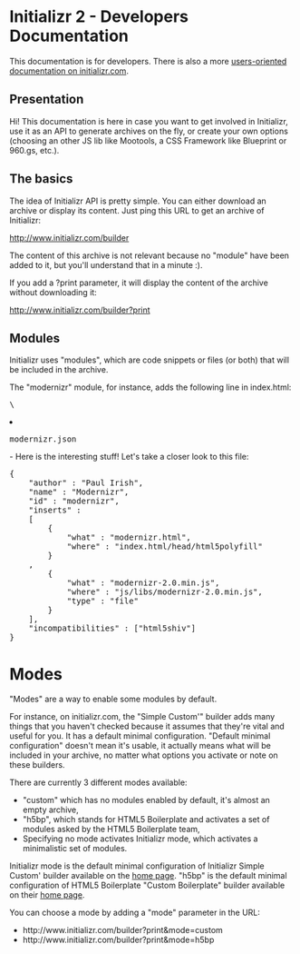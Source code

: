 # Initializr 2 - Developers Documentation

This documentation is for developers. There is also a more <a href="http://www.initializr.com/docs">users-oriented documentation on initializr.com</a>.

## Presentation

Hi! This documentation is here in case you want to get involved in Initializr, use it as an API to generate archives on the fly, or create your
own options (choosing an other JS lib like Mootools, a CSS Framework like Blueprint or 960.gs, etc.).

## The basics

The idea of Initializr API is pretty simple. You can either download an archive or display its content.
Just ping this URL to get an archive of Initializr:

http://www.initializr.com/builder

The content of this archive is not relevant because no "module" have been added to it, but you'll understand that in a minute :).

If you add a ?print parameter, it will display the content of the archive without downloading it:

http://www.initializr.com/builder?print

## Modules

Initializr uses "modules", which are code snippets or files (or both) that will be included in the archive.

The "modernizr" module, for instance, adds the following line in index.html:

<pre>\<script src="js/libs/modernizr-2.0.min.js"\>\</script\></pre>
<code>\<script src="js/libs/modernizr-2.0.min.js"\>\</script\></code>

and also adds modernizr-2.0.min.js in the js/libs directory.

If you want to add a module to your archive, just add the name of the module as a GET parameter:

http://jverrecchia-initializr.appspot.com/builder?print&jquery&modernizr

All the current available modules can be found on https://github.com/verekia/initializr/tree/master/war/builder/modules
A more user-friendly view is also displayed by the Advanced Custom' builder: http://www.initializr.com/advanced

# How to create your own module

Let's take a look at what contains <a href="https://github.com/verekia/initializr/tree/master/war/builder/modules/modernizr">modules/modernizr</a> on the Git repo:
<ul>
	<li><pre>modernizr-2.0.min.js</pre> - It's the actual Modernizr JS file</li>
	<li><pre>modernizr.html</pre> - It's a file containing <pre><script src="js/libs/modernizr-2.0.min.js"></script></pre></li>
	<li><pre>modernizr.json</pre> - Here is the interesting stuff! Let's take a closer look to this file:</li>
</ul> 

<pre>
{
	"author" : "Paul Irish",
	"name" : "Modernizr",
	"id" : "modernizr",
	"inserts" :
	[
		{
			"what" : "modernizr.html",
			"where" : "index.html/head/html5polyfill"
		}
	,
		{
			"what" : "modernizr-2.0.min.js",
			"where" : "js/libs/modernizr-2.0.min.js",
			"type" : "file"
		}
	],
	"incompatibilities" : ["html5shiv"]
}
</pre>

# Modes

"Modes" are a way to enable some modules by default.

For instance, on initializr.com, the "Simple Custom'" builder adds many things that you haven't checked
because it assumes that they're vital and useful for you. It has a default minimal configuration.
"Default minimal configuration" doesn't mean it's usable, it actually means what will be included in your archive, no matter what options you
activate or note on these builders.


There are currently 3 different modes available:
<ul>
<li>"custom" which has no modules enabled by default, it's almost an empty archive,</li>
<li>"h5bp", which stands for HTML5 Boilerplate and activates a set of modules asked by the HTML5 Boilerplate team,</li>
<li>Specifying no mode activates Initializr mode, which activates a minimalistic set of modules.</li>

</ul>

Initializr mode is the default minimal configuration of Initializr Simple Custom' builder available on the <a href="http://www.initializr.com/">home page</a>.
"h5bp" is the default minimal configuration of HTML5 Boilerplate "Custom Boilerplate" builder available on their <a href="http://www.initializr.com/">home page</a>.

You can choose a mode by adding a "mode" parameter in the URL:
<ul>
	<li>http://www.initializr.com/builder?print&mode=custom</li>
	<li>http://www.initializr.com/builder?print&mode=h5bp</li>
</ul>
